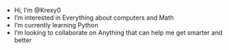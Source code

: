 - Hi, I’m @Krexy0
- I’m interested in Everything about computers and Math
- I’m currently learning Python
- I’m looking to collaborate on Anything that can help me get smarter and better
